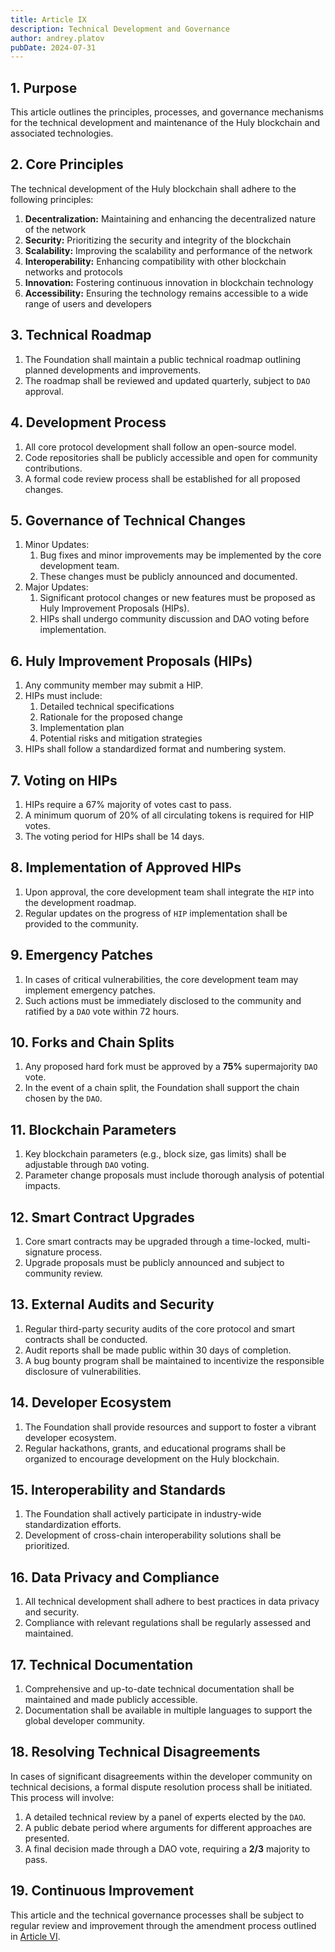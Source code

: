```yaml
---
title: Article IX
description: Technical Development and Governance
author: andrey.platov
pubDate: 2024-07-31
---
```


## 1. Purpose

This article outlines the principles, processes, and governance mechanisms for the technical development and maintenance of the Huly blockchain and associated technologies.

## 2. Core Principles

The technical development of the Huly blockchain shall adhere to the following principles:

1. __Decentralization:__ Maintaining and enhancing the decentralized nature of the network
1. __Security:__ Prioritizing the security and integrity of the blockchain
1. __Scalability:__ Improving the scalability and performance of the network
1. __Interoperability:__ Enhancing compatibility with other blockchain networks and protocols
1. __Innovation:__ Fostering continuous innovation in blockchain technology
1. __Accessibility:__ Ensuring the technology remains accessible to a wide range of users and developers

## 3. Technical Roadmap

1. The Foundation shall maintain a public technical roadmap outlining planned developments and improvements.
1. The roadmap shall be reviewed and updated quarterly, subject to `DAO` approval.

## 4. Development Process

1. All core protocol development shall follow an open-source model.
1. Code repositories shall be publicly accessible and open for community contributions.
1. A formal code review process shall be established for all proposed changes.

## 5. Governance of Technical Changes

1. Minor Updates:
    1. Bug fixes and minor improvements may be implemented by the core development team.
    1. These changes must be publicly announced and documented.
1. Major Updates:
    1. Significant protocol changes or new features must be proposed as Huly Improvement Proposals (HIPs).
    1. HIPs shall undergo community discussion and DAO voting before implementation.

## 6. Huly Improvement Proposals (HIPs)

1. Any community member may submit a HIP.
1. HIPs must include:
    1. Detailed technical specifications
    1. Rationale for the proposed change
    1. Implementation plan
    1. Potential risks and mitigation strategies
1. HIPs shall follow a standardized format and numbering system.

## 7. Voting on HIPs

1. HIPs require a 67% majority of votes cast to pass.
1. A minimum quorum of 20% of all circulating tokens is required for HIP votes.
1. The voting period for HIPs shall be 14 days.

## 8. Implementation of Approved HIPs

1. Upon approval, the core development team shall integrate the `HIP` into the development roadmap.
1. Regular updates on the progress of `HIP` implementation shall be provided to the community.

## 9. Emergency Patches

1. In cases of critical vulnerabilities, the core development team may implement emergency patches.
1. Such actions must be immediately disclosed to the community and ratified by a `DAO` vote within 72 hours.

## 10. Forks and Chain Splits

1. Any proposed hard fork must be approved by a __75%__ supermajority `DAO` vote.
1. In the event of a chain split, the Foundation shall support the chain chosen by the `DAO`.

## 11. Blockchain Parameters

1. Key blockchain parameters (e.g., block size, gas limits) shall be adjustable through `DAO` voting.
1. Parameter change proposals must include thorough analysis of potential impacts.

## 12. Smart Contract Upgrades

1. Core smart contracts may be upgraded through a time-locked, multi-signature process.
1. Upgrade proposals must be publicly announced and subject to community review.

## 13. External Audits and Security

1. Regular third-party security audits of the core protocol and smart contracts shall be conducted.
1. Audit reports shall be made public within 30 days of completion.
1. A bug bounty program shall be maintained to incentivize the responsible disclosure of vulnerabilities.

## 14. Developer Ecosystem

1. The Foundation shall provide resources and support to foster a vibrant developer ecosystem.
1. Regular hackathons, grants, and educational programs shall be organized to encourage development on the Huly blockchain.

## 15. Interoperability and Standards

1. The Foundation shall actively participate in industry-wide standardization efforts.
1. Development of cross-chain interoperability solutions shall be prioritized.

## 16. Data Privacy and Compliance

1. All technical development shall adhere to best practices in data privacy and security.
1. Compliance with relevant regulations shall be regularly assessed and maintained.

## 17. Technical Documentation

1. Comprehensive and up-to-date technical documentation shall be maintained and made publicly accessible.
1. Documentation shall be available in multiple languages to support the global developer community.

## 18. Resolving Technical Disagreements

In cases of significant disagreements within the developer community on technical decisions, a formal dispute resolution process shall be initiated. This process will involve:
1. A detailed technical review by a panel of experts elected by the `DAO`.
1. A public debate period where arguments for different approaches are presented.
1. A final decision made through a DAO vote, requiring a __2/3__ majority to pass.

## 19. Continuous Improvement

This article and the technical governance processes shall be subject to regular review and improvement through the amendment process outlined in [Article VI](/bylaws/article_06).
